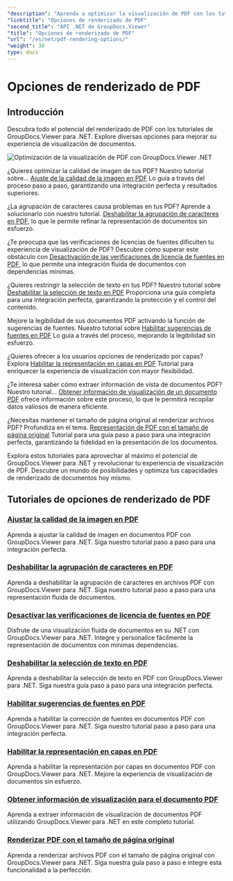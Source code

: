 ```yaml
---
"description": "Aprenda a optimizar la visualización de PDF con los tutoriales de GroupDocs.Viewer .NET. Explore las opciones de renderizado de PDF, como ajustar la calidad de la imagen y desactivar la selección de texto."
"linktitle": "Opciones de renderizado de PDF"
"second_title": "API .NET de GroupDocs.Viewer"
"title": "Opciones de renderizado de PDF"
"url": "/es/net/pdf-rendering-options/"
"weight": 38
type: docs
---
```

# Opciones de renderizado de PDF


## Introducción

Descubra todo el potencial del renderizado de PDF con los tutoriales de GroupDocs.Viewer para .NET. Explore diversas opciones para mejorar su experiencia de visualización de documentos.

![Optimización de la visualización de PDF con GroupDocs.Viewer .NET](/viewer/pdf-rendering-options/image.png)

¿Quieres optimizar la calidad de imagen de tus PDF? Nuestro tutorial sobre... [Ajuste de la calidad de la imagen en PDF](./adjust-image-quality-pdf/) Lo guía a través del proceso paso a paso, garantizando una integración perfecta y resultados superiores.

¿La agrupación de caracteres causa problemas en tus PDF? Aprende a solucionarlo con nuestro tutorial. [Deshabilitar la agrupación de caracteres en PDF](./disable-characters-grouping-pdf/), lo que le permite refinar la representación de documentos sin esfuerzo.

¿Te preocupa que las verificaciones de licencias de fuentes dificulten tu experiencia de visualización de PDF? Descubre cómo superar este obstáculo con [Desactivación de las verificaciones de licencia de fuentes en PDF](./disable-font-license-verifications-pdf/), lo que permite una integración fluida de documentos con dependencias mínimas.

¿Quieres restringir la selección de texto en tus PDF? Nuestro tutorial sobre [Deshabilitar la selección de texto en PDF](./disable-text-selection-pdf/) Proporciona una guía completa para una integración perfecta, garantizando la protección y el control del contenido.

Mejore la legibilidad de sus documentos PDF activando la función de sugerencias de fuentes. Nuestro tutorial sobre [Habilitar sugerencias de fuentes en PDF](./enable-font-hinting-pdf/) Lo guía a través del proceso, mejorando la legibilidad sin esfuerzo.

¿Quieres ofrecer a los usuarios opciones de renderizado por capas? Explora [Habilitar la representación en capas en PDF](./enable-layered-rendering-pdf/) Tutorial para enriquecer la experiencia de visualización con mayor flexibilidad.

¿Te interesa saber cómo extraer información de vista de documentos PDF? Nuestro tutorial... [Obtener información de visualización de un documento PDF](./get-view-info-pdf-document/) ofrece información sobre este proceso, lo que le permitirá recopilar datos valiosos de manera eficiente.

¿Necesitas mantener el tamaño de página original al renderizar archivos PDF? Profundiza en el tema. [Representación de PDF con el tamaño de página original](./render-pdf-original-page-size/) Tutorial para una guía paso a paso para una integración perfecta, garantizando la fidelidad en la presentación de los documentos.

Explora estos tutoriales para aprovechar al máximo el potencial de GroupDocs.Viewer para .NET y revolucionar tu experiencia de visualización de PDF. Descubre un mundo de posibilidades y optimiza tus capacidades de renderizado de documentos hoy mismo.
## Tutoriales de opciones de renderizado de PDF
### [Ajustar la calidad de la imagen en PDF](./adjust-image-quality-pdf/)
Aprenda a ajustar la calidad de imagen en documentos PDF con GroupDocs.Viewer para .NET. Siga nuestro tutorial paso a paso para una integración perfecta.
### [Deshabilitar la agrupación de caracteres en PDF](./disable-characters-grouping-pdf/)
Aprenda a deshabilitar la agrupación de caracteres en archivos PDF con GroupDocs.Viewer para .NET. Siga nuestro tutorial paso a paso para una representación fluida de documentos.
### [Desactivar las verificaciones de licencia de fuentes en PDF](./disable-font-license-verifications-pdf/)
Disfrute de una visualización fluida de documentos en su .NET con GroupDocs.Viewer para .NET. Integre y personalice fácilmente la representación de documentos con mínimas dependencias.
### [Deshabilitar la selección de texto en PDF](./disable-text-selection-pdf/)
Aprenda a deshabilitar la selección de texto en PDF con GroupDocs.Viewer para .NET. Siga nuestra guía paso a paso para una integración perfecta.
### [Habilitar sugerencias de fuentes en PDF](./enable-font-hinting-pdf/)
Aprenda a habilitar la corrección de fuentes en documentos PDF con GroupDocs.Viewer para .NET. Siga nuestro tutorial paso a paso para una integración perfecta.
### [Habilitar la representación en capas en PDF](./enable-layered-rendering-pdf/)
Aprenda a habilitar la representación por capas en documentos PDF con GroupDocs.Viewer para .NET. Mejore la experiencia de visualización de documentos sin esfuerzo.
### [Obtener información de visualización para el documento PDF](./get-view-info-pdf-document/)
Aprenda a extraer información de visualización de documentos PDF utilizando GroupDocs.Viewer para .NET en este completo tutorial.
### [Renderizar PDF con el tamaño de página original](./render-pdf-original-page-size/)
Aprenda a renderizar archivos PDF con el tamaño de página original con GroupDocs.Viewer para .NET. Siga nuestra guía paso a paso e integre esta funcionalidad a la perfección.